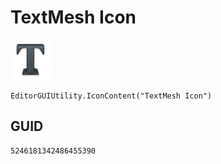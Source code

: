 # TextMesh Icon
![](/img/TextMesh%20Icon.png)

``` CSharp
EditorGUIUtility.IconContent("TextMesh Icon")
```
## GUID
```
5246181342486455390
```
